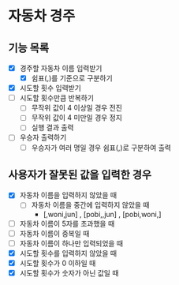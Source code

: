 # 자동차 경주

## 기능 목록

- [x]  경주할 자동차 이름 입력받기
    - [x]  쉼표(,)를 기준으로 구분하기
- [x]  시도할 횟수 입력받기
- [ ]  시도할 횟수만큼 반복하기
    - [ ]  무작위 값이 4 이상일 경우 전진
    - [ ]  무작위 값이 4 미만일 경우 정지
    - [ ]  실행 결과 출력
- [ ]  우승자 출력하기
    - [ ]  우승자가 여러 명일 경우 쉼표(,)로 구분하여 출력

## 사용자가 잘못된 값을 입력한 경우

- [x]  자동차 이름을 입력하지 않았을 때
    - [ ]  자동차 이름을 중간에 입력하지 않았을 때
        - [,woni,jun] , [pobi,,jun] , [pobi,woni,]
- [ ]  자동차 이름이 5자를 초과했을 때
- [ ]  자동차 이름이 중복일 때
- [ ]  자동차 이름이 하나만 입력되었을 때
- [x]  시도할 횟수를 입력하지 않았을 때
- [x]  시도할 횟수가 0 이하일 때
- [x]  시도할 횟수가 숫자가 아닌 값일 때